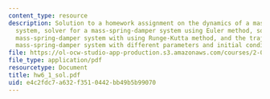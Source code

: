 ```yaml
---
content_type: resource
description: Solution to a homework assignment on the dynamics of a mass-spring-damper
  system, solver for a mass-spring-damper system using Euler method, solver for a
  mass-spring-damper system with using Runge-Kutta method, and the trajectory of a
  mass-spring-damper system with different parameters and initial conditions.
file: https://ol-ocw-studio-app-production.s3.amazonaws.com/courses/2-003j-dynamics-and-control-i-fall-2007/e4c2fdc7a632f3510442bb49b5b99070_hw6_1_sol.pdf
file_type: application/pdf
resourcetype: Document
title: hw6_1_sol.pdf
uid: e4c2fdc7-a632-f351-0442-bb49b5b99070
---
```

